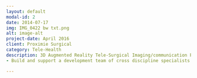 ```yaml
---
layout: default
modal-id: 2
date: 2014-07-17
img: IMG_0422 bw txt.png
alt: image-alt
project-date: April 2016
client: Proximie Surgical
category: Tele-Health
description: 3D Augmented Reality Tele-Surgical Imaging/communication Platform
- Build and support a development team of cross discipline specialists for effective collaboration research agreements. Created surgical theater complient system platform introducing new technologies including 3D capability, remote laser control, and user interface direction. Mechanical prototyped using 3D printing. 

---
```


